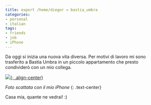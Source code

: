 ```yaml
---
title: export /home/diegor = bastia_umbra
categories:
- personal
- italian
tags:
- friends
- job
- iPhone
---
```

Da oggi si inizia una nuova vita diversa. Per motivi di lavoro mi sono
trasferito a Bastia Umbra in un piccolo appartamento che presto condividerò
con un mio collega.

[![]({{site.url}}/assets/images/new_home.jpg){: .align-center}]({{site.url}}/assets/images/new_home.jpg "La
mia nuova cucina" )

_Foto scattata con il mio iPhone_
{: .text-center}

Casa mia, quante ne vedrai! :)

